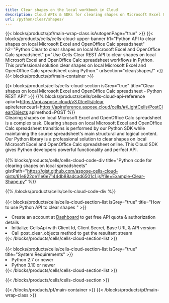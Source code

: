 ```yaml
---
title: Clear shapes on the local workbook in Cloud 
description: Cloud APIs & SDKs for clearing shapes on Microsoft Excel & OpenOffice Calc. Clear shapes on local spreadsheets by the Cells Cloud API. SDK support kinds of development languages. They include Android, C#, Go, Java, NodeJS, Perl, PHP, Python, Ruby, and swift. 
url: /python/clear/shapes/
---
```



{{< blocks/products/pf/main-wrap-class isAutogenPage="true" >}}
{{< blocks/products/cells/cells-cloud-upper-banner h1="Python API to clear shapes on local Microsoft Excel and OpenOffice Calc spreadsheet" h2="Python Clear to clear shapes on local Microsoft Excel and OpenOffice Calc spreadsheet" p="Use Cells Clear REST API to clear shapes on local Microsoft Excel and OpenOffice Calc spreadsheet workflows in Python. This professional solution clear shapes on local Microsoft Excel and OpenOffice Calc spreadsheet using Python." urlsection="clear/shapes/" >}}
{{< blocks/products/pf/main-container >}}

{{< blocks/products/cells/cells-cloud-section isGrey="true"  title="Clear shapes on local Microsoft Excel and OpenOffice Calc spreadsheet - Python REST API" >}}
{{% blocks/products/cells/cells-cloud-api-reference  apiurl=https://api.aspose.cloud/v3.0/cells/clear  apireferenceurl=https://apireference.aspose.cloud/cells/#/LightCells/PostClearObjects  apimethod=POST %}}
<br/>
Clearing shapes on local Microsoft Excel and OpenOffice Calc spreadsheet is a complex task. Clearing shapes on local Microsoft Excel and OpenOffice Calc spreadsheet transitions is performed by our Python SDK while maintaining the source spreadsheet's main structural and logical content. Our Python library is a professional solution to clear shapes on local Microsoft Excel and OpenOffice Calc spreadsheet online. This Cloud SDK gives Python developers powerful functionality and perfect API.
<br/>
<br/>
{{% blocks/products/cells/cells-cloud-code-div title="Python code for clearing shapes on local spreadsheets" gistPath="https://gist.github.com/aspose-cells-cloud-gists/61e922de11e6e7144db88adcad6501c1.js?file=Example-Clear-Shape.py" %}}
  
{{% /blocks/products/cells/cells-cloud-code-div  %}}
<br/>
<br/>
{{< blocks/products/cells/cells-cloud-section-list isGrey="true"  title="How to use Python API to clear shapes " >}}
<li>Create an account at <a href="https://dashboard.aspose.cloud/">Dashboard</a> to get free API quota & authorization details</li>
<li>Initialize CellsApi with Client Id, Client Secret, Base URL & API version</li>
<li>Call post_clear_objects method to get the resultant stream</li>
{{< /blocks/products/cells/cells-cloud-section-list >}}
<br/>
<br/>
{{< blocks/products/cells/cells-cloud-section-list isGrey="true"  title="System Requirements" >}}
<li>Python 2.7 or newer</li>
<li>Python 3.10 or newer</li>
{{< /blocks/products/cells/cells-cloud-section-list >}}

{{< /blocks/products/cells/cells-cloud-section >}}

{{< /blocks/products/pf/main-container >}}
{{< /blocks/products/pf/main-wrap-class >}}

